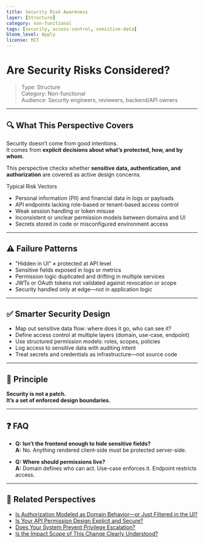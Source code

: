 ```yaml
---
title: Security Risk Awareness
layer: [Structure]
category: non-functional
tags: [security, access-control, sensitive-data]
bloom_level: Apply
license: MIT
---
```


# Are Security Risks Considered?

> Type: Structure  
> Category: Non-functional  
> Audience: Security engineers, reviewers, backend/API owners

---

## 🔍 What This Perspective Covers

Security doesn’t come from good intentions.  
It comes from **explicit decisions about what’s protected, how, and by whom**.

This perspective checks whether **sensitive data, authentication, and authorization** are covered as active design concerns.

Typical Risk Vectors

- Personal information (PII) and financial data in logs or payloads  
- API endpoints lacking role-based or tenant-based access control  
- Weak session handling or token misuse  
- Inconsistent or unclear permission models between domains and UI  
- Secrets stored in code or misconfigured environment access

---

## ⚠️ Failure Patterns

- "Hidden in UI" ≠ protected at API level  
- Sensitive fields exposed in logs or metrics  
- Permission logic duplicated and drifting in multiple services  
- JWTs or OAuth tokens not validated against revocation or scope  
- Security handled only at edge—not in application logic

---

## ✅ Smarter Security Design

- Map out sensitive data flow: where does it go, who can see it?  
- Define access control at multiple layers (domain, use-case, endpoint)  
- Use structured permission models: roles, scopes, policies  
- Log access to sensitive data with auditing intent  
- Treat secrets and credentials as infrastructure—not source code

---

## 🧠 Principle

**Security is not a patch.  
It’s a set of enforced design boundaries.**

---

## ❓ FAQ

- **Q: Isn’t the frontend enough to hide sensitive fields?**  
  **A:** No. Anything rendered client-side must be protected server-side.

- **Q: Where should permissions live?**  
  **A:** Domain defines who can act. Use-case enforces it. Endpoint restricts access.

---

## 🔗 Related Perspectives

- [Is Authorization Modeled as Domain Behavior—or Just Filtered in the UI?](../domain/domain-permissions.md)
- [Is Your API Permission Design Explicit and Secure?](../api/api-permission-control.md)
- [Does Your System Prevent Privilege Escalation?](../api/privilege-escalation-risk.md)
- [Is the Impact Scope of This Change Clearly Understood?](../test/impact-scope-analysis.md)
